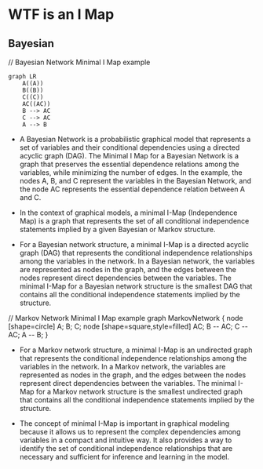 # WTF is an I Map

## Bayesian

// Bayesian Network Minimal I Map example
```mermaid
graph LR
    A((A))
    B((B))
    C((C))
    AC((AC))
    B --> AC
    C --> AC
    A --> B
```


* A Bayesian Network is a probabilistic graphical model that represents a set of variables and their conditional dependencies using a directed acyclic graph (DAG).
The Minimal I Map for a Bayesian Network is a graph that preserves the essential dependence relations among the variables, while minimizing the number of edges.
In the example, the nodes A, B, and C represent the variables in the Bayesian Network, and the node AC represents the essential dependence relation between A and C.

* In the context of graphical models, a minimal I-Map (Independence Map) is a graph that represents the set of all conditional independence statements implied by a given Bayesian or Markov structure.

* For a Bayesian network structure, a minimal I-Map is a directed acyclic graph (DAG) that represents the conditional independence relationships among the variables in the network. In a Bayesian network, the variables are represented as nodes in the graph, and the edges between the nodes represent direct dependencies between the variables. The minimal I-Map for a Bayesian network structure is the smallest DAG that contains all the conditional independence statements implied by the structure.

// Markov Network Minimal I Map example
graph MarkovNetwork {
  node [shape=circle]
  A;
  B;
  C;
  node [shape=square,style=filled]
  AC;
  B -- AC;
  C -- AC;
  A -- B;
}


* For a Markov network structure, a minimal I-Map is an undirected graph that represents the conditional independence relationships among the variables in the network. In a Markov network, the variables are represented as nodes in the graph, and the edges between the nodes represent direct dependencies between the variables. The minimal I-Map for a Markov network structure is the smallest undirected graph that contains all the conditional independence statements implied by the structure.

* The concept of minimal I-Map is important in graphical modeling because it allows us to represent the complex dependencies among variables in a compact and intuitive way. It also provides a way to identify the set of conditional independence relationships that are necessary and sufficient for inference and learning in the model.
